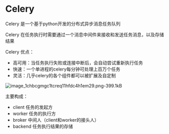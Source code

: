 # Celery

Celery  是一个基于python开发的分布式异步消息任务队列

Celery 在任务执行时需要通过一个消息中间件来接收和发送任务消息，以及存储结果

Celery 优点：

- 高可用：当任务执行失败或连接中断后，会自动尝试重新执行任务
- 快速：一个单进程的celery每分钟可处理上百万个任务  
- 灵活：几乎celery的各个组件都可以被扩展及自定制  



![image_1chbcgmgc1tcreq11hfdc4h1em29.png-399.1kB](http://static.zybuluo.com/jsutqb/v1gsiz87qdjespxi8cuqjxdm/image_1chbcgmgc1tcreq11hfdc4h1em29.png)





主要构成：

- client  任务的发起方
- worker  任务的执行方
- broker 中间人（client和worker的接头人）
- backend  任务执行结果的存储


